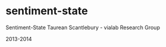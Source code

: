 sentiment-state
===============

Sentiment-State
Taurean Scantlebury - vialab Research Group

2013-2014
